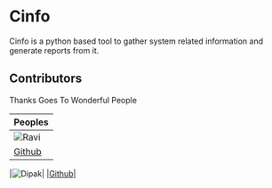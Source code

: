 # Cinfo
Cinfo is a python based tool to gather system related information and generate reports from it.

## Contributors
Thanks Goes To Wonderful People

|Peoples  |
| :------------------ |
|![Ravi](https://avatars0.githubusercontent.com/u/33047641?s=100&v=4)|
|[Github](http://github.com/chavarera)|

|![Dipak](https://avatars0.githubusercontent.com/u/34307370?s=100&v=4)|
|[Github](https://github.com/RoyalEagle73)|

